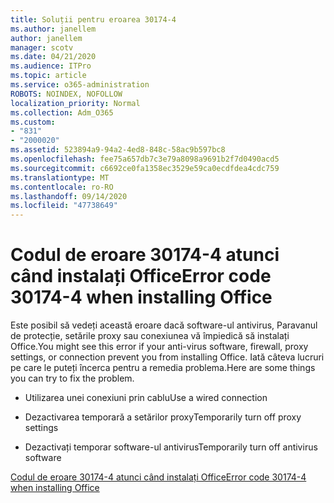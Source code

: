 ```yaml
---
title: Soluții pentru eroarea 30174-4
ms.author: janellem
author: janellem
manager: scotv
ms.date: 04/21/2020
ms.audience: ITPro
ms.topic: article
ms.service: o365-administration
ROBOTS: NOINDEX, NOFOLLOW
localization_priority: Normal
ms.collection: Adm_O365
ms.custom:
- "831"
- "2000020"
ms.assetid: 523894a9-94a2-4ed8-848c-58ac9b597bc8
ms.openlocfilehash: fee75a657db7c3e79a8098a9691b2f7d0490acd5
ms.sourcegitcommit: c6692ce0fa1358ec3529e59ca0ecdfdea4cdc759
ms.translationtype: MT
ms.contentlocale: ro-RO
ms.lasthandoff: 09/14/2020
ms.locfileid: "47738649"
---
```

# <a name="error-code-30174-4-when-installing-office"></a><span data-ttu-id="e747e-102">Codul de eroare 30174-4 atunci când instalați Office</span><span class="sxs-lookup"><span data-stu-id="e747e-102">Error code 30174-4 when installing Office</span></span>

<span data-ttu-id="e747e-103">Este posibil să vedeți această eroare dacă software-ul antivirus, Paravanul de protecție, setările proxy sau conexiunea vă împiedică să instalați Office.</span><span class="sxs-lookup"><span data-stu-id="e747e-103">You might see this error if your anti-virus software, firewall, proxy settings, or connection prevent you from installing Office.</span></span> <span data-ttu-id="e747e-104">Iată câteva lucruri pe care le puteți încerca pentru a remedia problema.</span><span class="sxs-lookup"><span data-stu-id="e747e-104">Here are some things you can try to fix the problem.</span></span>
  
- <span data-ttu-id="e747e-105">Utilizarea unei conexiuni prin cablu</span><span class="sxs-lookup"><span data-stu-id="e747e-105">Use a wired connection</span></span>

- <span data-ttu-id="e747e-106">Dezactivarea temporară a setărilor proxy</span><span class="sxs-lookup"><span data-stu-id="e747e-106">Temporarily turn off proxy settings</span></span>

- <span data-ttu-id="e747e-107">Dezactivați temporar software-ul antivirus</span><span class="sxs-lookup"><span data-stu-id="e747e-107">Temporarily turn off antivirus software</span></span>

[<span data-ttu-id="e747e-108">Codul de eroare 30174-4 atunci când instalați Office</span><span class="sxs-lookup"><span data-stu-id="e747e-108">Error code 30174-4 when installing Office</span></span>](https://support.office.com/article/5d5551db-266f-47b3-93fc-d51c2e8f4c0b?wt.mc_id=Alchemy_ClientDIA)
  